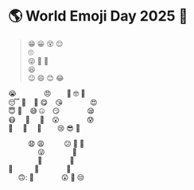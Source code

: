 # :earth_americas: World Emoji Day 2025 :partying_face:

>:grin: :grinning: :dizzy_face: :relieved:  
>:roll_eyes:  
>:stuck_out_tongue_closed_eyes: :zany_face: :exploding_head:  
>:satisfied:  
>:wink: :smile: :blush: :joy:  

:sob:&nbsp;&nbsp;&nbsp;&nbsp;&nbsp;&nbsp;&nbsp;&nbsp;&nbsp;&nbsp;&nbsp;&nbsp;&nbsp;&nbsp;:angry:&nbsp;&nbsp;&nbsp;&nbsp;&nbsp;&nbsp;&nbsp;&nbsp;:yawning_face: :nerd_face: :vomiting_face:  
:sleeping: :grimacing:&nbsp;&nbsp;&nbsp;&nbsp;:thinking: :yum:&nbsp;&nbsp;&nbsp;&nbsp;:kissing_heart:&nbsp;&nbsp;&nbsp;&nbsp;&nbsp;&nbsp;&nbsp;&nbsp;&nbsp;&nbsp;&nbsp;&nbsp;&nbsp;&nbsp;:heart_eyes:  
:innocent: :rofl:&nbsp;&nbsp;&nbsp;&nbsp;:sweat_smile: :zipper_mouth_face:&nbsp;&nbsp;&nbsp;&nbsp;:smirk:&nbsp;&nbsp;&nbsp;&nbsp;&nbsp;&nbsp;&nbsp;&nbsp;&nbsp;&nbsp;&nbsp;&nbsp;&nbsp;&nbsp;:sleepy:  
:mask:&nbsp;&nbsp;&nbsp;&nbsp;&nbsp;:hot_face:&nbsp;&nbsp;&nbsp;&nbsp;&nbsp;:disguised_face:&nbsp;&nbsp;&nbsp;&nbsp;:open_mouth:&nbsp;&nbsp;&nbsp;&nbsp;&nbsp;&nbsp;&nbsp;&nbsp;&nbsp;&nbsp;&nbsp;&nbsp;&nbsp;&nbsp;:cold_sweat:  
:slightly_frowning_face:&nbsp;&nbsp;&nbsp;&nbsp;&nbsp;:cold_face:&nbsp;&nbsp;&nbsp;&nbsp;&nbsp;:triumph:&nbsp;&nbsp;&nbsp;&nbsp;&nbsp;&nbsp;&nbsp;&nbsp;:cry: :sunglasses: :monocle_face:

&nbsp;&nbsp;&nbsp;&nbsp;&nbsp;&nbsp;&nbsp;&nbsp;&nbsp;&nbsp;😧 :weary:&nbsp;&nbsp;&nbsp;&nbsp;&nbsp;&nbsp;&nbsp;&nbsp;&nbsp;&nbsp;:confused: :nauseated_face: :drooling_face:  
&nbsp;&nbsp;&nbsp;&nbsp;&nbsp;&nbsp;&nbsp;&nbsp;&nbsp;&nbsp;&nbsp;&nbsp;&nbsp;&nbsp;&nbsp;😜&nbsp;&nbsp;&nbsp;&nbsp;&nbsp;&nbsp;&nbsp;&nbsp;&nbsp;&nbsp;&nbsp;&nbsp;&nbsp;&nbsp;🤗  
&nbsp;&nbsp;&nbsp;&nbsp;&nbsp;&nbsp;&nbsp;&nbsp;&nbsp;&nbsp;&nbsp;&nbsp;&nbsp;&nbsp;&nbsp;🤑&nbsp;&nbsp;&nbsp;&nbsp;&nbsp;&nbsp;&nbsp;&nbsp;&nbsp;&nbsp;&nbsp;&nbsp;&nbsp;&nbsp;🤫  
:hand_over_mouth:&nbsp;&nbsp;&nbsp;&nbsp;&nbsp;&nbsp;&nbsp;&nbsp;&nbsp;&nbsp;&nbsp;:smiling_face_with_tear:&nbsp;&nbsp;&nbsp;&nbsp;&nbsp;&nbsp;&nbsp;&nbsp;&nbsp;&nbsp;&nbsp;&nbsp;&nbsp;&nbsp;:smiling_face_with_three_hearts:  
&nbsp;&nbsp;&nbsp;&nbsp;&nbsp;🙃: :cursing_face:&nbsp;&nbsp;&nbsp;&nbsp;&nbsp;&nbsp;&nbsp;&nbsp;&nbsp;&nbsp;&nbsp;&nbsp;&nbsp;&nbsp;:astonished: :raised_eyebrow: :unamused:  
